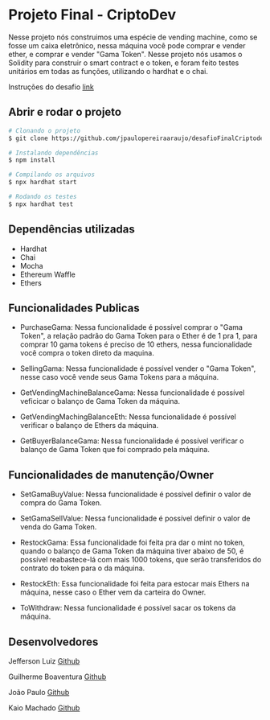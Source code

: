 # Projeto Final - CriptoDev
<!-- Este projeto demonstra um caso de uso básico do Hardhat. Ele vem com um contrato de amostra, um teste para esse contrato, um script de amostra que implanta esse contrato e um exemplo de implementação de tarefa, que simplesmente lista as contas disponíveis. -->
Nesse projeto nós construimos uma espécie de vending machine, como se fosse um caixa eletrônico, nessa máquina você pode comprar e vender ether, e comprar e vender "Gama Token".
Nesse projeto nós usamos o Solidity para construir o smart contract e o token, e foram feito testes unitários em todas as funções, utilizando o hardhat e o chai.

Instruções do desafio [link](https://github.com/jcbombardelli/gamacoin-cryptodev)

<!-- ## Como Rodar -->

<!-- ### Pré-requisitos
- [Hardhat](https://hardhat.org/) (v2 ou superior) -->

## Abrir e rodar o projeto

```bash
# Clonando o projeto
$ git clone https://github.com/jpaulopereiraaraujo/desafioFinalCriptodev.git

# Instalando dependências
$ npm install 

# Compilando os arquivos
$ npx hardhat start

# Rodando os testes
$ npx hardhat test
```

## Dependências utilizadas

- Hardhat
- Chai
- Mocha
- Ethereum Waffle
- Ethers

## Funcionalidades Publicas

- PurchaseGama: Nessa funcionalidade é possível comprar o "Gama Token", a relação padrão do Gama Token para o Ether é de 1 pra 1, para comprar 10 gama tokens é preciso de 10 ethers, nessa funcionalidade você compra o token direto da maquina.

- SellingGama: Nessa funcionalidade é possível vender o "Gama Token", nesse caso você vende seus Gama Tokens para a máquina.

- GetVendingMachineBalanceGama: Nessa funcionalidade é possível veficicar o balanço de Gama Token da máquina.

- GetVendingMachingBalanceEth: Nessa funcionalidade é possível verificar o balanço de Ethers da máquina.

- GetBuyerBalanceGama: Nessa funcionalidade é possível verificar o balanço de Gama Token que foi comprado pela máquina.

## Funcionalidades de manutenção/Owner

- SetGamaBuyValue: Nessa funcionalidade é possível definir o valor de compra do Gama Token.

- SetGamaSellValue: Nessa funcionalidade é possível definir o valor de venda do Gama Token.

- RestockGama: Essa funcionalidade foi feita pra dar o mint no token, quando o balanço de Gama Token da máquina tiver abaixo de 50, é possível reabastece-lá com mais 1000 tokens, que serão transferidos do contrato do token para o da máquina.

- RestockEth: Essa funcionalidade foi feita para estocar mais Ethers na máquina, nesse caso o Ether vem da carteira do Owner.

- ToWithdraw: Nessa funcionalidade é possível sacar os tokens da máquina.

## Desenvolvedores

Jefferson Luiz [Github](https://github.com/devworlds)

Guilherme Boaventura [Github](https://github.com/guilhermeboaventurarodrigues)

João Paulo [Github](https://github.com/jpaulopereiraaraujo)

Kaio Machado [Github](https://github.com/kaiobmachado)
